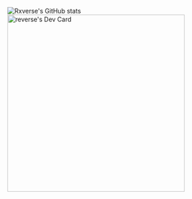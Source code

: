 
![Rxverse's GitHub stats](https://github-readme-stats.vercel.app/api?username=rxverse&show_icons=true&theme=radical)
<a href="https://app.daily.dev/rxverse"><img src="https://api.daily.dev/devcards/f2ee7b30f7fa49b5a3495362ffc17d60.png?r=z0y" width="400" alt="reverse's Dev Card"/></a>
